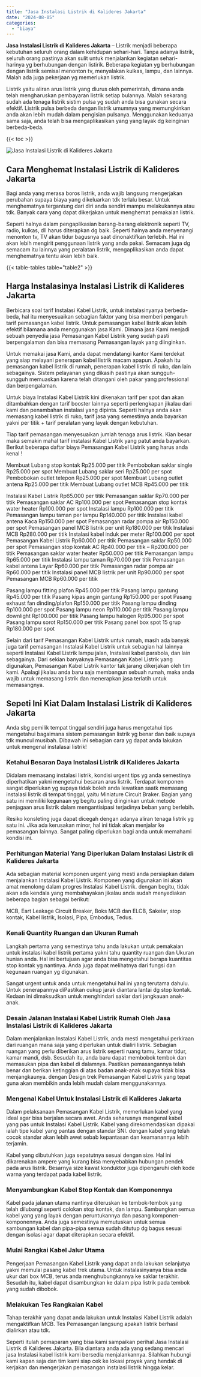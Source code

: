 ```yaml
---
title: "Jasa Instalasi Listrik di Kalideres Jakarta"
date: "2024-08-05"
categories: 
  - "biaya"
---
```


**Jasa Instalasi Listrik di Kalideres Jakarta** – Listrik menjadi beberapa kebutuhan seluruh orang dalam kehidupan sehari-hari. Tanpa adanya listrik, seluruh orang pastinya akan sulit untuk menjalankan kegiatan sehari-harinya yg berhubungan dengan listirik. Beberapa kegiatan yg berhubungan dengan listrik semisal menonton tv, menyalakan kulkas, lampu, dan lainnya. Malah ada juga pekerjaan yg memerlukan listrik.

Listrik yaitu aliran arus listrik yang diurus oleh pemerintah, dimana anda telah mengharuskan pembayaran listrik setiap bulannya. Malah sekarang sudah ada tenaga listrik sistim pulsa yg sudah anda bisa gunakan secara efektif. Listrik pulsa berbeda dengan listrik umumnya yang memungkinkan anda akan lebih mudah dalam pengisian pulsanya. Menggunakan keduanya sama saja, anda telah bisa mengaplikasikan yang yang layak dg keinginan berbeda-beda.

{{< toc >}}

![Jasa Instalasi Listrik di Kalideres Jakarta](/images/instalasi-listrik-murah10.png)

## Cara Menghemat Instalasi Listrik di Kalideres Jakarta

Bagi anda yang merasa boros listrik, anda wajib langsung mengerjakan perubahan supaya biaya yang dikeluarkan tdk terlalu besar. Untuk menghematnya tergantung dari diri anda sendiri mampu melakukannya atau tdk. Banyak cara yang dapat dikerjakan untuk menghemat pemakaian listrik.

Seperti halnya dalam pengaplikasian barang-barang elektronik seperti TV, radio, kulkas, dll harus diterapkan dg baik. Seperti halnya anda menyenangi menonton tv, TV akan tidur bagusnya saat dinonaktifkan terlebih. Hal ini akan lebih mengirit penggunaan listrik yang anda pakai. Semacam juga dg semacam itu lainnya yang peralatan listrik, mengaplikasikan anda dapat menghematnya tentu akan lebih baik.

{{< table-tables table="table2" >}}

## Harga Instalasinya Instalasi Listrik di Kalideres Jakarta

Berbicara soal tarif Instalasi Kabel Listrik, untuk instalasinyanya berbeda-beda, hal itu menyesuaikan sebagian faktor yang bisa memberi pengaruh tarif pemasangan kabel listrik. Untuk pemasangan kabel listrik akan lebih efektif bilamana anda menggunakan jasa Kami. Dimana jasa Kami menjadi sebuah penyedia jasa Pemasangan Kabel Listrik yang sudah pasti berpengalaman dan bisa memasang Pemasangan layak yang diinginkan.

Untuk memakai jasa Kami, anda dapat mendatangi kantor Kami terdekat yang siap melayani penerapan kabel listrik macam apapun. Apakah itu pemasangan kabel listrik di rumah, penerapan kabel listrik di ruko, dan lain sebagainya. Sistem pelayanan yang dikasih pastinya akan sungguh-sungguh memuaskan karena telah ditangani oleh pakar yang professional dan berpengalaman.

Untuk biaya Instalasi Kabel Listrik kini dikenakan tarif per spot dan akan ditambahkan dengan tarif booster lainnya seperti perlengkapan jikalau dari kami dan penambahan instalasi yang dipinta. Seperti halnya anda akan memasang kabel listrik di ruko, tarif jasa yang semestinya anda bayarkan yakni per titik + tarif peralatan yang layak dengan kebutuhan.

Tiap tarif pemasangan menyesuaikan jumlah tenaga arus listrik. Kian besar maka semakin mahal tarif instalasi Kabel Listrik yang patut anda bayarkan. Berikut beberapa daftar biaya Pemasangan Kabel Listrik yang harus anda kenal !

Membuat Lubang stop kontak Rp25.000 per titik Pembobokan saklar single Rp25.000 per spot Membuat Lubang saklar seri Rp25.000 per spot Pembobokan outlet telepon Rp25.000 per spot Membuat Lubang outlet antena Rp25.000 per titik Membuat Lubang outlet MCB Rp45.000 per titik

Instalasi Kabel Listrik Rp65.000 per titik Pemasangan saklar Rp70.000 per titik Pemasangan saklar AC Rp100.000 per spot Pemasangan stop kontak water heater Rp100.000 per spot Instalasi lampu Rp100.000 per titik Pemasangan lampu taman per lampu Rp140.000 per titik Instalasi kabel antena Kaca Rp150.000 per spot Pemasangan radar pompa air Rp150.000 per spot Pemasangan panel MCB listrik per unit Rp180.000 per titik Instalasi MCB Rp280.000 per titik Instalasi kabel induk per meter Rp100.000 per spot Pemasangan Kabel Listrik Rp60.000 per titik Pemasangan saklar Rp50.000 per spot Pemasangan stop kontak AC Rp40.000 per titik – Rp200.000 per titik Pemasangan saklar water heater Rp50.000 per titik Pemasangan lampu Rp65.000 per titik Instalasi lampu taman Rp70.000 per titik Pemasangan kabel antena Layar Rp60.000 per titik Pemasangan radar pompa air Rp60.000 per titik Instalasi panel MCB listrik per unit Rp90.000 per spot Pemasangan MCB Rp60.000 per titik

Pasang lampu fitting plafon Rp45.000 per titik Pasang lampu gantung Rp45.000 per titik Pasang kipas angin gantung Rp150.000 per spot Pasang exhaust fan dinding/plafon Rp150.000 per titik Pasang lampu dinding Rp100.000 per spot Pasang lampu neon Rp110.000 per titik Pasang lampu downlight Rp100.000 per titik Pasang lampu halogen Rp95.000 per spot Pasang lampu sorot Rp150.000 per titik Pasang panel box spot 15 grup Rp180.000 per spot

Selain dari tarif Pemasangan Kabel Listrik untuk rumah, masih ada banyak juga tarif pemasangan Instalasi Kabel Listrik untuk sebagian hal lainnya seperti Instalasi Kabel Listrik lampu jalan, Instalasi kabel parabola, dan lain sebagainya. Dari sekian banyaknya Pemasangan Kabel Listrik yang digunakan, Pemasangan Kabel Listrik kantor tak jarang dikerjakan oleh tim kami. Apalagi jikalau anda baru saja membangun sebuah rumah, maka anda wajib untuk memasang listrik dan menerapkan jasa terlatih untuk memasangnya.

## Sepeti Ini Kiat Dalam Instalasi Listrik di Kalideres Jakarta


Anda sbg pemilik tempat tinggal sendiri juga harus mengetahui tips mengetahui bagaimana sistem pemasangan listrik yg benar dan baik supaya tdk muncul musibah. Dibawah ini sebagian cara yg dapat anda lakukan untuk mengenal instalasai listrik!

### Ketahui Besaran Daya Instalasi Listrik di Kalideres Jakarta

Didalam memasang instalasi listrik, kondisi urgent tips yg anda semestinya diperhatikan yakni mengetahui besaran arus listrik. Terdapat komponen sangat diperlukan yg supaya tidak boleh anda lewatkan saatk memasang instalasi listrik di tempat tinggal, yaitu Miniature Circuit Braker. Bagian yang satu ini memiliki kegunaan yg begitu paling diinginkan untuk metode penjagaan arus listrik dalam mengantisipasi terjadinya beban yang berlebih.

Resiko konsleting juga dapat dicegah dengan adanya aliran tenaga listrik yg satu ini. Jika ada kerusakan minor, hal ini tidak akan menjalar ke pemasangan lainnya. Sangat paling diperlukan bagi anda untuk memahami kondisi ini.

### Perhitungan Material Yang Diperlukan Dalam Instalasi Listrik di Kalideres Jakarta

Ada sebagian material komponen urgent yang mesti anda persiapkan dalam menjalankan Instalasi Kabel Listrik. Komponen yang digunakan ini akan amat menolong dalam progres Instalasi Kabel Listrik. dengan begitu, tidak akan ada kendala yang membahayakan jikalau anda sudah menyediakan beberapa bagian sebagai berikut:

MCB, Eart Leakage Circuit Breaker, Boks MCB dan ELCB, Sakelar, stop kontak, Kabel listrik, Isolasi, Pipa, Embodus, Tedus.

### Kenali Quantity Ruangan dan Ukuran Rumah

Langkah pertama yang semestinya tahu anda lakukan untuk pemakaian untuk instalasi kabel listrik pertama yakni tahu quantity ruangan dan Ukuran hunian anda. Hal ini bertujuan agar anda bisa mengetahui berapa kuantitas stop kontak yg nantinya. Anda juga dapat melihatnya dari fungsi dan kegunaan ruangan yg digunakan.

Sangat urgent untuk anda untuk mengetahui hal ini yang terutama dahulu. Untuk penerapannya diPastikan cukup jarak diantara lantai dg stop kontak. Kedaan ini dimaksudkan untuk menghindari saklar dari jangkauan anak-anak.

### Desain Jalanan Instalasi Kabel Listrik Rumah Oleh Jasa Instalasi Listrik di Kalideres Jakarta

Dalam menjalankan Instalasi Kabel Listrik, anda mesti mengetahui perkiraan dari ruangan mana saja yang diperlukan untuk dialiri listrik. Sebagian ruangan yang perlu diberikan arus listrik seperti ruang tamu, kamar tidur, kamar mandi, dsb. Sesudah itu, anda baru dapat membobok tembok dan memasukan pipa dan kabel di dalamnya. Pastikan pemasangannya telah benar dan berikan ketinggian di atas badan anak-anak supaya tidak bisa menjangkaunya. dengan Design trek Pemasangan Kabel Listrik yang tepat guna akan membikin anda lebih mudah dalam menggunakannya.

### Mengenal Kabel Untuk Instalasi Listrik di Kalideres Jakarta

Dalam pelaksanaan Pemasangan Kabel Listrik, memerlukan kabel yang ideal agar bisa berjalan secara awet. Anda seharusnya mengenal kabel yang pas untuk Instalasi Kabel Listrik. Kabel yang direkomendasikan dipakai ialah tipe kabel yang pantas dengan standar SNI. dengan kabel yang telah cocok standar akan lebih awet sebab kepantasan dan keamanannya lebih terjamin.

Kabel yang dibutuhkan juga sepatutnya sesuai dengan size. Hal ini dikarenakan ampere yang kurang bisa menyebabkan hubungan pendek pada arus listrik. Besarnya size kawat konduktor juga dipengaruhi oleh kode warna yang terdapat pada kabel listrik.

### Menyambungkan Kabel Stop Kontak dan Komponennya

Kabel pada jalanan utama nantinya diteruskan ke tembok-tembok yang telah dilubangi seperti colokan stop kontak, dan lampu. Sambungkan semua kabel yang yang layak dengan peruntukannya dan pasang komponen-komponennya. Anda juga semestinya memutuskan untuk semua sambungan kabel dan pipa-pipa semua sudah ditutup dg bagus sesuai dengan isolasi agar dapat diterapkan secara efektif.

### Mulai Rangkai Kabel Jalur Utama

Pengerjaan Pemasangan Kabel Listrik yang dapat anda lakukan selanjutya yakni memulai pasang kabel trek utama. Untuk instalasinyanya bisa anda ukur dari box MCB, terus anda menghubungkannya ke saklar terakhir. Sesudah itu, kabel dapat disambungkan ke dalam pipa listrik pada tembok yang sudah dibobok.

### Melakukan Tes Rangkaian Kabel

Tahap terakhir yang dapat anda lakukan untuk Instalasi Kabel Listrik adalah mengaktifkan MCB. Tes Pemasangan langsung apakah listrik berhasil dialirkan atau tdk.

Seperti itulah pemaparan yang bisa kami sampaikan perihal Jasa Instalasi Listrik di Kalideres Jakarta. Bila diantara anda ada yang sedang mencari jasa Instalasi kabel listrik kami bersedia menjalankannya. Silahkan hubungi kami kapan saja dan tim kami siap cek ke lokasi proyek yang hendak di kerjakan dan mengerjakan pemasangan instalasi listrik hingga kelar.
